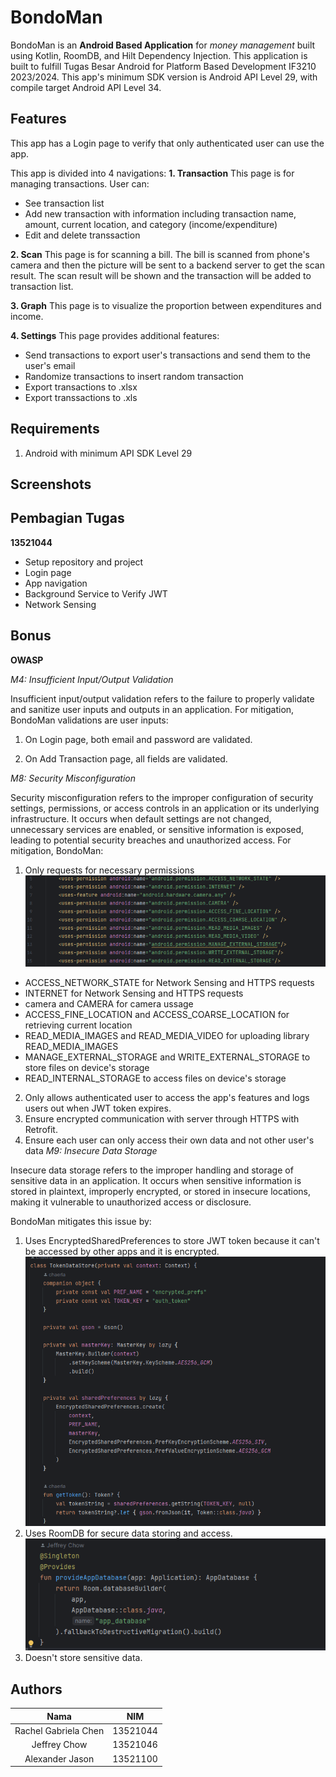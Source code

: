 # BondoMan

BondoMan is an **Android Based Application** for _money management_ built using Kotlin, RoomDB, and Hilt Dependency Injection. This application is built to fulfill Tugas Besar Android for Platform Based Development IF3210 2023/2024. This app's minimum SDK version is Android API Level 29, with compile target Android API Level 34.

## Features
This app has a Login page to verify that only authenticated user can use the app.

This app is divided into 4 navigations:
**1. Transaction**
This page is for managing transactions. User can:
- See transaction list 
- Add new transaction with information including transaction name, amount, current location, and category (income/expenditure)
- Edit and delete transsaction

**2. Scan**
This page is for scanning a bill. The bill is scanned from phone's camera and then the picture will be sent to a backend server to get the scan result. The scan result will be shown and the transaction will be added to transaction list.

**3. Graph**
This page is to visualize the proportion between expenditures and income.

**4. Settings**
This page provides additional features:
- Send transactions to export user's transactions and send them to the user's email
- Randomize transactions to insert random transaction
- Export transactions to .xlsx
- Export transsactions to .xls

## Requirements

1. Android with minimum API SDK Level 29

## Screenshots

## Pembagian Tugas
**13521044**
- Setup repository and project
- Login page
- App navigation
- Background Service to Verify JWT
- Network Sensing


## Bonus
**OWASP**

_M4: Insufficient Input/Output Validation_

Insufficient input/output validation refers to the failure to properly validate and sanitize user inputs and outputs in an application.
For mitigation, BondoMan validations are user inputs:
1. On Login page, both email and password are validated.

2. On Add Transaction page, all fields are validated.

_M8: Security Misconfiguration_

Security misconfiguration refers to the improper configuration of security settings, permissions, or access controls in an application or its underlying infrastructure. It occurs when default settings are not changed, unnecessary services are enabled, or sensitive information is exposed, leading to potential security breaches and unauthorized access.
For mitigation, BondoMan:

1. Only requests for necessary permissions <br/>
![image](doc/permissions.png)
- ACCESS_NETWORK_STATE for Network Sensing and HTTPS requests
- INTERNET for Network Sensing and HTTPS requests
- camera and CAMERA for camera ussage
- ACCESS_FINE_LOCATION and ACCESS_COARSE_LOCATION for retrieving current location
- READ_MEDIA_IMAGES and READ_MEDIA_VIDEO for uploading library READ_MEDIA_IMAGES
- MANAGE_EXTERNAL_STORAGE and WRITE_EXTERNAL_STORAGE to store files on device's storage
- READ_INTERNAL_STORAGE to access files on device's storage
2. Only allows authenticated user to access the app's features and logs users out when JWT token expires.
3. Ensure encrypted communication with server through HTTPS with Retrofit.
4. Ensure each user can only access their own data and not other user's data
_M9: Insecure Data Storage_

Insecure data storage refers to the improper handling and storage of sensitive data in an application. It occurs when sensitive information is stored in plaintext, improperly encrypted, or stored in insecure locations, making it vulnerable to unauthorized access or disclosure.

BondoMan mitigates this issue by:
1. Uses EncryptedSharedPreferences to store JWT token because it can't be accessed by other apps and it is encrypted. <br/>
![image](doc/shared_preferences.png)
2. Uses RoomDB for secure data storing and access. <br/>
![image](doc/database.png)
3. Doesn't store sensitive data.

## Authors

|            Nama            |   NIM    |
| :------------------------: | :------: |
| Rachel Gabriela Chen       | 13521044 |
| Jeffrey Chow               | 13521046 |
| Alexander Jason            | 13521100 |

